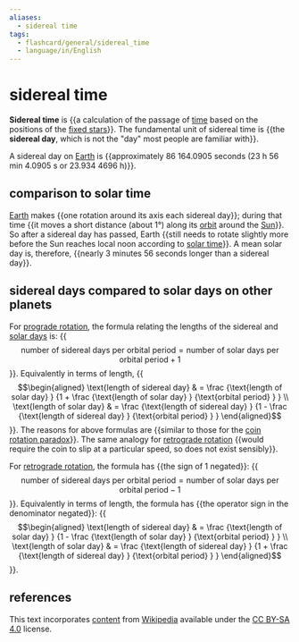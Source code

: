 ```yaml
---
aliases:
  - sidereal time
tags:
  - flashcard/general/sidereal_time
  - language/in/English
---
```


# sidereal time

__Sidereal time__ is {{a calculation of the passage of [time](time.md) based on the positions of the [fixed stars](fixed%20stars.md)}}. The fundamental unit of sidereal time is {{the __sidereal day__, which is not the "day" most people are familiar with}}. <!--SR:!2024-07-18,16,290!2024-07-18,16,290-->

A sidereal day on [Earth](Earth.md) is {{approximately 86&nbsp;164.0905 seconds (23 h 56 min 4.0905 s or 23.934&nbsp;4696 h)}}. <!--SR:!2024-07-12,10,270-->

## comparison to solar time

[Earth](Earth.md) makes {{one rotation around its axis each sidereal day}}; during that time {{it moves a short distance (about 1°) along its [orbit](orbit.md) around the [Sun](Sun.md)}}. So after a sidereal day has passed, Earth {{still needs to rotate slightly more before the Sun reaches local noon according to [solar time](solar%20time.md)}}. A mean solar day is, therefore, {{nearly 3 minutes 56 seconds longer than a sidereal day}}. <!--SR:!2024-07-15,13,290!2024-07-18,16,290!2024-07-17,15,290!2024-07-12,10,270-->

## sidereal days compared to solar days on other planets

For [prograde rotation](prograde%20motion.md), the formula relating the lengths of the sidereal and [solar days](synodic%20day.md) is: {{$$\text{number of sidereal days per orbital period} = \text{number of solar days per orbital period} + 1$$}}. Equivalently in terms of length, {{$$\begin{aligned} \text{length of sidereal day} & = \frac {\text{length of solar day} } {1 + \frac {\text{length of solar day} } {\text{orbital period} } } \\ \text{length of solar day} & = \frac {\text{length of sidereal day} } {1 - \frac {\text{length of sidereal day} } {\text{orbital period} } } \end{aligned}$$}}. The reasons for above formulas are {{similar to those for the [coin rotation paradox](coin%20rotation%20paradox.md)}}. The same analogy for [retrograde rotation](retrograde%20motion.md) {{would require the coin to slip at a particular speed, so does not exist sensibly}}. <!--SR:!2024-07-17,15,290!2024-07-11,9,270!2024-07-15,13,270!2024-07-18,16,290-->

For [retrograde rotation](prograde%20motion.md), the formula has {{the sign of $1$ negated}}: {{$$\text{number of sidereal days per orbital period} = \text{number of solar days per orbital period} - 1$$}}. Equivalently in terms of length, the formula has {{the operator sign in the denominator negated}}: {{$$\begin{aligned} \text{length of sidereal day} & = \frac {\text{length of solar day} } {1 - \frac {\text{length of solar day} } {\text{orbital period} } } \\ \text{length of solar day} & = \frac {\text{length of sidereal day} } {1 + \frac {\text{length of sidereal day} } {\text{orbital period} } } \end{aligned}$$}}. <!--SR:!2024-07-17,15,290!2024-07-17,15,290!2024-07-17,15,290!2024-07-11,9,270-->

## references

This text incorporates [content](https://en.wikipedia.org/wiki/sidereal_time) from [Wikipedia](Wikipedia.md) available under the [CC BY-SA 4.0](https://creativecommons.org/licenses/by-sa/4.0/) license.
